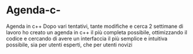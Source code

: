 # Agenda-c-
Agenda in c++
Dopo vari tentativi, tante modifiche e cerca 2 settimane di lavoro ho creato un agenda in c++ il più completa possibile, ottimizzando il codice e cercando di avere un interfaccia il più semplice e intuitiva possibile, sia per utenti esperti, che per utenti novizi 
